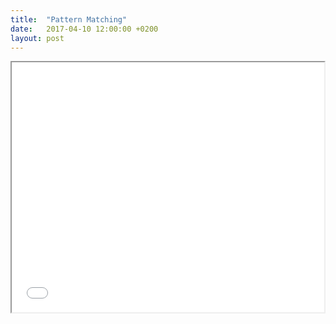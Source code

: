 ```yaml
---
title:  "Pattern Matching"
date:   2017-04-10 12:00:00 +0200
layout: post
---
```


<iframe src="/slides/Cookbook.html" width="500" height="400"></iframe>